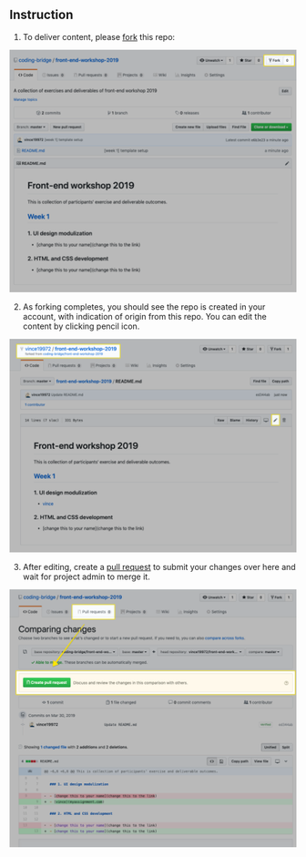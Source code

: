 ## Instruction

1. To deliver content, please [fork](https://guides.github.com/activities/forking/) this repo:

![forking this repo](./assets/week-1/fork.png)

2. As forking completes, you should see the repo is created in your account, with indication of origin from this repo. You can edit the content by clicking pencil icon.

![complete the fork](./assets/week-1/fork_repo.png)

3. After editing, create a [pull request](https://help.github.com/en/articles/creating-a-pull-request) to submit your changes over here and wait for project admin to merge it.

![sending pull request](./assets/week-1/fork_pull-request.png)